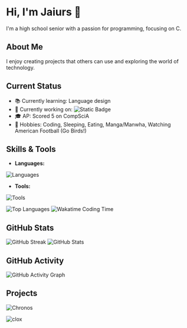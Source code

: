 # Hi, I'm Jaiurs 👋

I'm a high school senior with a passion for programming, focusing on C.

## About Me

I enjoy creating projects that others can use and exploring the world of technology.

## Current Status

- 📚 Currently learning: Language design
- 🔧 Currently working on: ![Static Badge](https://img.shields.io/badge/-Salmon-%23FA8072?style=flat-square&color=%23FA8072&link=https%3A%2F%2Fgithub.com%2FSalmon-lang%2FSalmon)
- 🎓 AP: Scored 5 on CompSciA
- 🌟 Hobbies: Coding, Sleeping, Eating, Manga/Manwha, Watching American Football (Go Birds!)

## Skills & Tools

- **Languages:**
<img src="https://skillicons.dev/icons?i=c,java,cpp,cs,html,css,godot,bash,cmake" alt="Languages">

- **Tools:**
<img src="https://skillicons.dev/icons?i=neovim,idea,git,github,linux" alt="Tools">

![Top Languages](https://github-readme-stats.vercel.app/api/top-langs/?username=imma-Spring)
![Wakatime Coding Time](https://github-readme-stats.vercel.app/api/wakatime?username=immaspring&layout=compact)
  
## GitHub Stats

![GitHub Streak](https://streak-stats.demolab.com?user=imma-Spring)
![GitHub Stats](https://github-readme-stats.vercel.app/api?username=imma-Spring&theme=radical&show_icons=true&count_private=true)

## GitHub Activity

![GitHub Activity Graph](https://github-readme-activity-graph.vercel.app/graph?username=imma-Spring&custom_title=GitHub%20Activity%20Graph&bg_color=141321&color=A9FEF7&line=626069&point=F8D847&area_color=FE428E&title_color=FE428E&area=true)

## Projects

![Chronos](https://github-readme-stats.vercel.app/api/pin/?username=imma-Spring&theme=radical&repo=Chronos)

![clox](https://github-readme-stats.vercel.app/api/pin/?username=imma-Spring&theme=radical&repo=clox-implementation)
